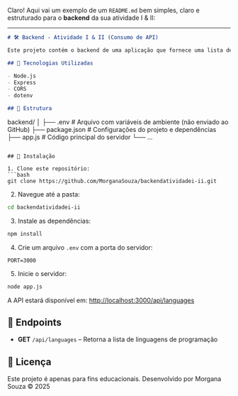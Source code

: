 Claro! Aqui vai um exemplo de um `README.md` bem simples, claro e estruturado para o **backend** da sua atividade I & II:

---

```markdown
# 🛠️ Backend - Atividade I & II (Consumo de API)

Este projeto contém o backend de uma aplicação que fornece uma lista de linguagens de programação via API REST. Ele foi desenvolvido em Node.js com Express.

## 🚀 Tecnologias Utilizadas

- Node.js
- Express
- CORS
- dotenv

## 📁 Estrutura

```
backend/
│
├── .env                 # Arquivo com variáveis de ambiente (não enviado ao GitHub)
├── package.json         # Configurações do projeto e dependências
├── app.js               # Código principal do servidor
└── ...
```

## 🔧 Instalação

1. Clone este repositório:
```bash
git clone https://github.com/MorganaSouza/backendatividadei-ii.git
```

2. Navegue até a pasta:
```bash
cd backendatividadei-ii
```

3. Instale as dependências:
```bash
npm install
```

4. Crie um arquivo `.env` com a porta do servidor:
```env
PORT=3000
```

5. Inicie o servidor:
```bash
node app.js
```

A API estará disponível em: [http://localhost:3000/api/languages](http://localhost:3000/api/languages)

## 📌 Endpoints

- **GET** `/api/languages` – Retorna a lista de linguagens de programação

## 📄 Licença

Este projeto é apenas para fins educacionais. Desenvolvido por Morgana Souza © 2025
```

